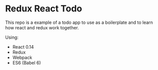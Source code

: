 # Redux React Todo

This repo is a example of a todo app to use as a boilerplate and to learn how react and redux work together.

Using:

+ React 0.14
+ Redux
+ Webpack
+ ES6 (Babel 6)
